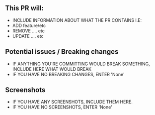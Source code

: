 ## This PR will:
- INCLUDE INFORMATION ABOUT WHAT THE PR CONTAINS I.E:
- ADD feature/etc
- REMOVE .... etc
- UPDATE .... etc

## Potential issues / Breaking changes
- IF ANYTHING YOU'RE COMMITTING WOULD BREAK SOMETHING, INCLUDE HERE WHAT WOULD BREAK
- IF YOU HAVE NO BREAKING CHANGES, ENTER 'None'

## Screenshots
- IF YOU HAVE ANY SCREENSHOTS, INCLUDE THEM HERE.
- IF YOU HAVE NO SCREENSHOTS, ENTER 'None'